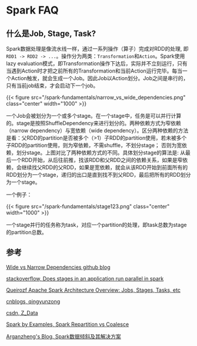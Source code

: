 # Spark FAQ



## 什么是Job, Stage, Task?

Spark数据处理是像流水线一样，通过一系列操作（算子）完成对RDD的处理, 即`RDD1 -> RDD2 -> ...`。操作分为两类：`Transformation`和`Action`。Spark使用lazy evaluation模式，即Transformation操作下达后，实际并不立刻运行，只有当遇到Action时才把之前所有的Transformation和当前Action运行完毕。每当一个Action触发，就会生成一个Job。因此Job以Action划分。Job之间是串行的，只有当前job结束，才会启动下一个job。

{{< figure src="/spark-fundamentals/narrow_vs_wide_dependencies.png" class="center" width="1000" >}}

一个Job会被划分为一个或多个stage。在一个stage中，任务是可以并行计算的。stage是按照ShuffleDependency来进行划分的。两种依赖方式为窄依赖（narrow dependency）与宽依赖（wide dependency）。区分两种依赖的方法是看：父RDD的partition是否被多个（>1）子RDD的partition使用，若未被多个子RDD的partition使用，则为窄依赖，不需shuffle，不划分stage； 否则为宽依赖，划分stage。上图对比了两种依赖方式的不同。具体划分stage的算法是: 从最后一个RDD开始，从后往前推，找该RDD和父RDD之间的依赖关系，如果是窄依赖，会继续找父RDD的父RDD，如果是宽依赖，就会从该RDD开始到前面所有的RDD划分为一个stage，递归的出口是直到找不到父RDD，最后把所有的RDD划分为一个stage。

一个例子：

{{< figure src="/spark-fundamentals/stage123.png" class="center" width="1000" >}}

一个stage并行的任务称为task，对应一个partition的处理，即task总数为stage的partition总数。


## 参考

[Wide vs Narrow Dependencies github blog](https://github.com/rohgar/scala-spark-4/wiki/Wide-vs-Narrow-Dependencies)

[stackoverflow, Does stages in an application run parallel in spark](https://stackoverflow.com/a/41340858)

[Queirozf Apache Spark Architecture Overview: Jobs, Stages, Tasks, etc](https://queirozf.com/entries/apache-spark-architecture-overview-clusters-jobs-stages-tasks)

[cnblogs, qingyunzong](https://www.cnblogs.com/qingyunzong/category/1202252.html)

[csdn, Z_Data](https://blog.csdn.net/Z_Date/article/details/87894821)

[Spark by Examples, Spark Repartition vs Coalesce](https://sparkbyexamples.com/spark/spark-repartition-vs-coalesce/)

[Arganzheng's Blog, Spark数据倾斜及其解决方案](http://arganzheng.life/spark-data-skew.html)











